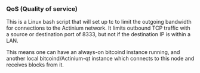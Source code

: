 ### QoS (Quality of service) ###

This is a Linux bash script that will set up tc to limit the outgoing bandwidth for connections to the Actinium network. It limits outbound TCP traffic with a source or destination port of 8333, but not if the destination IP is within a LAN.

This means one can have an always-on bitcoind instance running, and another local bitcoind/Actinium-qt instance which connects to this node and receives blocks from it.
